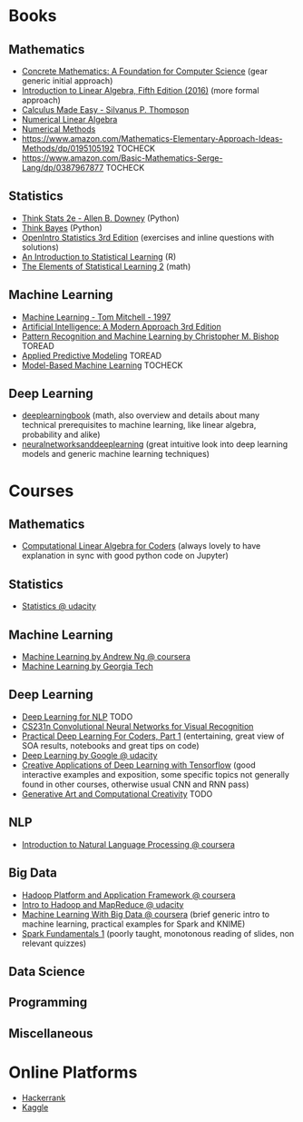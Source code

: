 # Books

## Mathematics
* [Concrete Mathematics: A Foundation for Computer Science](https://www.amazon.it/Concrete-Mathematics-Foundation-Computer-Science/dp/0201558025) (gear generic initial approach)
* [Introduction to Linear Algebra, Fifth Edition (2016)](http://math.mit.edu/~gs/linearalgebra/) (more formal approach)
* [Calculus Made Easy - Silvanus P. Thompson]()
* [Numerical Linear Algebra](https://www.amazon.com/Numerical-Linear-Algebra-Lloyd-Trefethen/dp/0898713617)
* [Numerical Methods](https://www.amazon.com/Numerical-Methods-Analysis-Implementation-Algorithms/dp/0691151229)
* https://www.amazon.com/Mathematics-Elementary-Approach-Ideas-Methods/dp/0195105192 TOCHECK
* https://www.amazon.com/Basic-Mathematics-Serge-Lang/dp/0387967877 TOCHECK

## Statistics
* [Think Stats 2e - Allen B. Downey](http://greenteapress.com/wp/think-stats-2e/) (Python)
* [Think Bayes](http://greenteapress.com/wp/think-bayes/) (Python)
* [OpenIntro Statistics 3rd Edition](https://www.openintro.org/stat/textbook.php?stat_book=os) (exercises and inline questions with solutions)
* [An Introduction to Statistical Learning](http://www-bcf.usc.edu/~gareth/ISL/) (R)
* [The Elements of Statistical Learning 2](https://statweb.stanford.edu/~tibs/ElemStatLearn/) (math)

## Machine Learning
* [Machine Learning - Tom Mitchell - 1997](http://www.cs.cmu.edu/~tom/mlbook.html)
* [Artificial Intelligence: A Modern Approach 3rd Edition](http://aima.cs.berkeley.edu/)
* [Pattern Recognition and Machine Learning by Christopher M. Bishop](http://www.springer.com/gp/book/9780387310732) TOREAD
* [Applied Predictive Modeling](http://appliedpredictivemodeling.com/) TOREAD
* [Model-Based Machine Learning](http://mbmlbook.com/index.html) TOCHECK
 
## Deep Learning
* [deeplearningbook](http://www.deeplearningbook.org/) (math, also overview and details about many technical prerequisites to machine learning, like linear algebra, probability and alike)
* [neuralnetworksanddeeplearning](http://neuralnetworksanddeeplearning.com/) (great intuitive look into deep learning models and generic machine learning techniques)


# Courses

## Mathematics
* [Computational Linear Algebra for Coders](https://github.com/fastai/numerical-linear-algebra/blob/master/README.md) (always lovely to have explanation in sync with good python code on Jupyter)

## Statistics
* [Statistics @ udacity]()

## Machine Learning
* [Machine Learning by Andrew Ng @ coursera](https://www.coursera.org/learn/machine-learning)
* [Machine Learning by Georgia Tech](https://www.udacity.com/course/machine-learning--ud262)

## Deep Learning
* [Deep Learning for NLP](http://cs224d.stanford.edu/syllabus.html) TODO
* [CS231n Convolutional Neural Networks for Visual Recognition](https://cs231n.github.io/)
* [Practical Deep Learning For Coders, Part 1](http://course.fast.ai/index.html) (entertaining, great view of SOA results, notebooks and great tips on code)
* [Deep Learning by Google @ udacity](https://classroom.udacity.com/courses/ud730)
* [Creative Applications of Deep Learning with Tensorflow](https://www.kadenze.com/courses/creative-applications-of-deep-learning-with-tensorflow-iv) (good interactive examples and exposition, some specific topics not generally found in other courses, otherwise usual CNN and RNN pass)
* [Generative Art and Computational Creativity](https://www.kadenze.com/courses/generative-art-and-computational-creativity/info) TODO

## NLP
* [Introduction to Natural Language Processing @ coursera]()

## Big Data
* [Hadoop Platform and Application Framework @ coursera](https://www.coursera.org/learn/hadoop)
* [Intro to Hadoop and MapReduce @ udacity](https://classroom.udacity.com/courses/ud617)
* [Machine Learning With Big Data @ coursera](https://www.coursera.org/learn/big-data-machine-learning/home/welcome) (brief generic intro to machine learning, practical examples for Spark and KNIME)
* [Spark Fundamentals 1](https://bigdatauniversity.com/courses/what-is-spark/) (poorly taught, monotonous reading of slides, non relevant quizzes)

## Data Science 

## Programming

## Miscellaneous

# Online Platforms
* [Hackerrank](https://www.hackerrank.com/)
* [Kaggle](https://kaggle.com)
